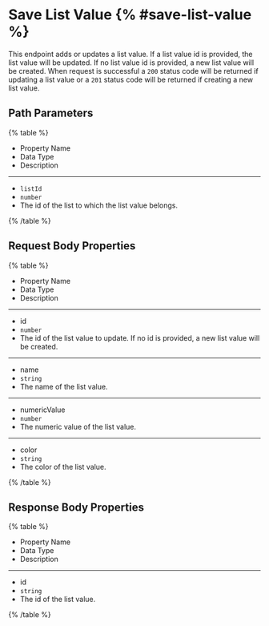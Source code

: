 # Save List Value {% #save-list-value %}

This endpoint adds or updates a list value. If a list value id is provided, the list value will be updated. If no list value id is provided, a new list value will be created. When request is successful a `200` status code will be returned if updating a list value or a `201` status code will be returned if creating a new list value.

## Path Parameters

{% table %}

- Property Name
- Data Type
- Description

---

- `listId`
- `number`
- The id of the list to which the list value belongs.

{% /table %}

## Request Body Properties

{% table %}

- Property Name
- Data Type
- Description

---

- id
- `number`
- The id of the list value to update. If no id is provided, a new list value will be created.

---

- name
- `string`
- The name of the list value.

---

- numericValue
- `number`
- The numeric value of the list value.

---

- color
- `string`
- The color of the list value.

{% /table %}

## Response Body Properties

{% table %}

- Property Name
- Data Type
- Description

---

- id
- `string`
- The id of the list value.

{% /table %}
